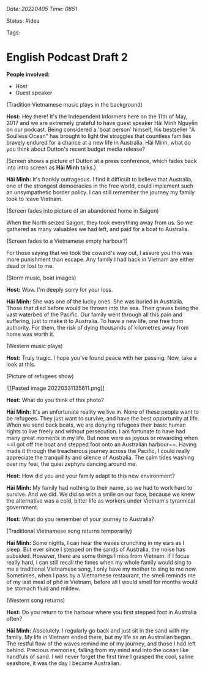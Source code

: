 *Date: 20220405 Time: 0851*

Status: #idea 

Tags:

# English Podcast Draft 2

**People involved:**

* Host 
* Guest speaker

(Tradition Vietnamese music plays in the background)

**Host:** Hey there! It's the Independent Informers here on the 11th of May, 2017 and we are extremely grateful to have guest speaker Hải Minh Nguyễn on our podcast. Being considered a 'boat person' himself, his bestseller "A Soulless Ocean" has brought to light the struggles that countless families bravely endured for a chance at a new life in Australia. Hải Minh, what do you think about Dutton's recent budget media release?

(Screen shows a picture of Dutton at a press conference, which fades back into intro screen as **Hải Minh** talks.)

**Hải Minh:** It's frankly outrageous. I find it difficult to believe that Australia, one of the strongest democracies in the free world, could implement such an unsympathetic border policy. I can still remember the journey my family took to leave Vietnam. 

(Screen fades into picture of an abandoned home in Saigon)

When the North seized Saigon, they took everything away from us. So we gathered as many valuables we had left, and paid for a boat to Australia. 

(Screen fades to a Vietnamese empty harbour?)

For those saying that we took the coward's way out, I assure you this was more punishment than escape. Any family I had back in Vietnam are either dead or lost to me. 

(Storm music, boat images)

**Host:** Wow. I'm deeply sorry for your loss.

**Hải Minh:** She was one of the lucky ones. She was buried in Australia. Those that died before would be thrown into the sea. Their graves being the vast waterbed of the Pacific. Our family went through all this pain and suffering, just to make it to Australia. To have a new life, one free from authority. For them, the risk of dying thousands of kilometres away from home was worth it. 

(Western music plays)

**Host:** Truly tragic. I hope you've found peace with her passing. Now, take a look at this.

(Picture of refugees show)

![[Pasted image 20220331135611.png]]

**Host:** What do you think of this photo?

**Hải Minh:** It's an unfortunate reality we live in. None of these people want to be refugees. They just want to survive, and have the best opportunity at life. When we send back boats, we are denying refugees their basic human rights to live freely and without persecution. I am fortunate to have had many great moments in my life. But none were as joyous or rewarding when ==I got off the boat and stepped foot onto an Australian harbour==. Having made it through the treacherous journey across the Pacific, I could really appreciate the tranquillity and silence of Australia. The calm tides washing over my feet, the quiet zephyrs dancing around me. 

**Host:** How did you and your family adapt to this new environment?

**Hải Minh:** My family had nothing to their name, so we had to work hard to survive. And we did. We did so with a smile on our face, because we knew the alternative was a cold, bitter life as workers under Vietnam's tyrannical government. 

**Host:** What do you remember of your journey to Australia?

(Traditional Vietnamese song returns temporarily)

**Hải Minh:** Some nights, I can hear the waves crunching in my ears as I sleep. But ever since I stepped on the sands of Australia, the noise has subsided. However, there are some things I miss from Vietnam. If I focus really hard, I can still recall the times when my whole family would sing to me a traditional Vietnamese song, I only have my mother to sing to me now. Sometimes, when I pass by a Vietnamese restaurant, the smell reminds me of my last meal of phở in Vietnam, before all I would smell for months would be stomach fluid and mildew.

(Western song returns)

**Host:** Do you return to the harbour where you first stepped foot in Australia often?

**Hải Minh:** Absolutely. I regularly go back and just sit in the sand with my family. My life in Vietnam ended there, but my life as an Australian began. The restful flow of the waves remind me of my journey, and those I had left behind. Precious memories, falling from my mind and into the ocean like handfuls of sand. I will never forget the first time I grasped the cool, saline seashore, it was the day I became Australian.